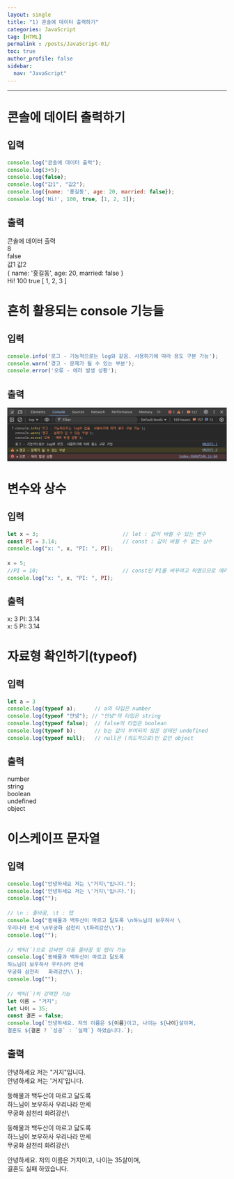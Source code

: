 ```yaml
---
layout: single
title: "1) 콘솔에 데이터 출력하기"
categories: JavaScript
tag: [HTML]
permalink : /posts/JavaScript-01/
toc: true
author_profile: false
sidebar:
  nav: "JavaScript"
---
```


<hr>

# 콘솔에 데이터 출력하기

## 입력

```javascript
console.log("콘솔에 데이터 출력");
console.log(3+5);
console.log(false);
console.log("값1", "값2");
console.log({name: '홍길동', age: 20, married: false});
console.log('Hi!', 100, true, [1, 2, 3]);
```

## 출력

콘솔에 데이터 출력  
8  
false  
값1 값2  
{ name: '홍길동', age: 20, married: false }  
Hi! 100 true [ 1, 2, 3 ]  

# 흔히 활용되는 console 기능들

## 입력

```javascript
console.info('로그 - 기능적으로는 log와 같음. 사용하기에 따라 용도 구분 가능');
console.warn('경고 - 문제가 될 수 있는 부분');
console.error('오류 - 에러 발생 상황');
```

## 출력

![image](../../assets/images/JavaScript/2024-08-01-JS01-01.png)

# 변수와 상수

## 입력

```javascript
let x = 3;                           // let : 값이 바뀔 수 있는 변수
const PI = 3.14;                     // const : 값이 바뀔 수 없는 상수 
console.log("x: ", x, "PI: ", PI);

x = 5;
//PI = 10;                           // const인 PI를 바꾸려고 하였으므로 에러가 발생함
console.log("x: ", x, "PI: ", PI);
```

## 출력

x:  3 PI:  3.14  
x:  5 PI:  3.14  

# 자료형 확인하기(typeof)

## 입력

```javascript
let a = 3
console.log(typeof a);      // a의 타입은 number
console.log(typeof "안녕"); // "안녕"의 타입은 string
console.log(typeof false);  // false의 타입은 boolean 
console.log(typeof b);      // b는 값이 부여되지 않은 상태인 undefined
console.log(typeof null);   // null은 (의도적으로)빈 값인 object
```

## 출력

number  
string  
boolean  
undefined  
object  

# 이스케이프 문자열

## 입력

```javascript
console.log("안녕하세요 저는 \"거지\"입니다.");                      
console.log('안녕하세요 저는 \'거지\'입니다.');  
console.log("");

// \n : 줄바꿈, \t : 탭
console.log("동해물과 백두산이 마르고 닮도록 \n하느님이 보우하사 \
우리나라 만세 \n무궁화 삼천리 \t화려강산\\");
console.log("");

// 백틱(`)으로 감싸면 자동 줄바꿈 및 탭이 가능
console.log(`동해물과 백두산이 마르고 닮도록
하느님이 보우하사 우리나라 만세
무궁화 삼천리   화려강산\\`);
console.log("");

// 백틱(`)의 강력한 기능
let 이름 = "거지";
let 나이 = 35;
const 결혼 = false;
console.log(`안녕하세요. 저의 이름은 ${이름}이고, 나이는 ${나이}살이며,
결혼도 ${결혼 ? `성공` : `실패`} 하였습니다.`);
```

## 출력

안녕하세요 저는 "거지"입니다.  
안녕하세요 저는 '거지'입니다.  
  
동해물과 백두산이 마르고 닳도록   
하느님이 보우하사 우리나라 만세   
무궁화 삼천리 	화려강산\  
  
동해물과 백두산이 마르고 닳도록  
하느님이 보우하사 우리나라 만세  
무궁화 삼천리   화려강산\  
  
안녕하세요. 저의 이름은 거지이고, 나이는 35살이며,  
결혼도 실패 하였습니다.  

